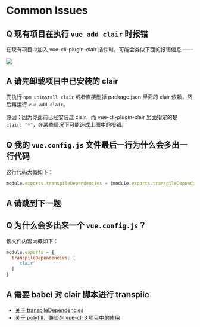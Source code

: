 # Common Issues 

## Q 现有项目在执行 `vue add clair` 时报错

在现有项目中加入 vue-cli-plugin-clair 插件时，可能会类似下面的报错信息 ——

![](https://ws2.sinaimg.cn/large/006tNbRwly1fxx7q0ydxoj31gy0c8jsp.jpg)

## A 请先卸载项目中已安装的 clair

先执行 `npm uninstall clair` 或者直接删掉 package.json 里面的 clair 依赖，然后再运行 `vue add clair`。

原因：因为你此前已经安装过 clair，而 vue-cli-plugin-clair 里面指定的是 `clair: "*"`，在某些情况下可能造成上图中的报错。

## Q 我的 `vue.config.js` 文件最后一行为什么会多出一行代码

这行代码大概如下：

```js
module.exports.transpileDependencies = (module.exports.transpileDependencies || []).concat('clair')
```

## A 请跳到下一题

## Q 为什么会多出来一个 `vue.config.js`？

该文件内容大概如下：

```js
module.exports = {
  transpileDependencies: [
    'clair'
  ]
}
```

## A 需要 babel 对 clair 脚本进行 transpile

- [关于 transpileDependencies](https://cli.vuejs.org/zh/config/#transpiledependencies)
- [关于 polyfill，兼谈在 vue-cli 3 项目中的使用](https://clair.75team.com/component/install/#guan-yu-polyfill-jian-tan-zai-vue-cli-3-xiang-mu-zhong-de-shi-yong)
